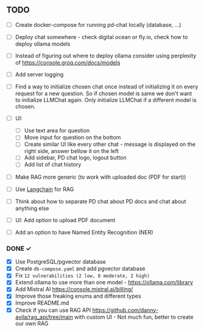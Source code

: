 ## TODO
- [ ] Create docker-compose for running pd-chat locally (database, ...)
- [ ] Deploy chat somewhere - check digital ocean or fly.io, check how to deploy ollama models
- [ ] Instead of figuring out where to deploy ollama consider using perplexity of https://console.groq.com/docs/models
- [ ] Add server logging
- [ ] Find a way to initialize chosen chat once instead of initializing it on every request for a new question. So if chosen model is same we don't want to initialize LLMChat again. Only initialize LLMChat if a different model is chosen.
- [ ] UI:
    - [ ] Use text area for question
    - [ ] Move input for question on the bottom
    - [ ] Create similar UI like every other chat - message is displayed on the right side, answer bellow it on the left
    - [ ] Add sidebar, PD chat logo, logout button
    - [ ] Add list of chat history
- [ ] Make RAG more generic (to work with uploaded doc (PDF for start))
- [ ] Use [Langchain](https://www.langchain.com/) for RAG
- [ ] Think about how to separate PD chat about PD docs and chat about anything else
- [ ] UI: Add option to upload PDF document
- [ ] Add an option to have Named Entity Recognition (NER)


### DONE ✓
- [x] Use PostgreSQL/pgvector database 
- [x] Create `db-compose.yaml` and add pgvector database
- [x] Fix ``12 vulnerabilities (2 low, 8 moderate, 2 high)``
- [x] Extend ollama to use more than one model - https://ollama.com/library
- [x] Add Mistral AI https://console.mistral.ai/billing/
- [x] Improve those freaking enums and different types
- [x] Improve README.md
- [x] Check if you can use RAG API https://github.com/danny-avila/rag_api/tree/main with custom UI - Not much fun, better to
  create our own RAG